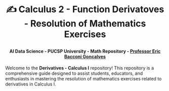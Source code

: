 
<br>



<br>

# <p align="center"> ✍️ Calculus 2 - Function Derivatoves - Resolution of Mathematics Exercises

#### <p align="center"> AI Data Science - PUCSP University - Math Repository - [Professor Eric Bacconi Gonçalves](https://www.linkedin.com/in/eric-bacconi-423137/)

Welcome to the **Derivatives - Calculus I** repository! This repository is a comprehensive guide designed to assist students, educators, and enthusiasts in mastering the resolution of mathematics exercises related to derivatives in Calculus I.



